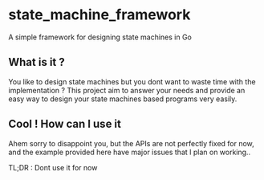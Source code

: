 # state_machine_framework
A simple framework for designing state machines in Go

## What is it ?

You like to design state machines but you dont want to waste time with the implementation ? 
This project aim to answer your needs and provide an easy way to design your state machines based programs very easily.

## Cool ! How can I use it

Ahem sorry to disappoint you, but the APIs are not perfectly fixed for now, and the example provided here have major issues that I plan on working.. 

TL;DR : Dont use it for now

